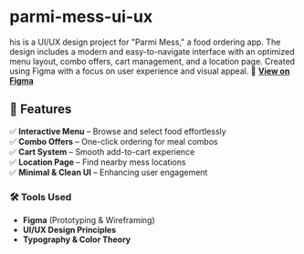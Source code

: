 # parmi-mess-ui-ux
his is a UI/UX design project for "Parmi Mess," a food ordering app. The design includes a modern and easy-to-navigate interface with an optimized menu layout, combo offers, cart management, and a location page. Created using Figma with a focus on user experience and visual appeal.
🔗 **[View on Figma](https://www.figma.com/proto/rDf43V4q85kObouA4GbpxH/Parmi-Mess?node-id=0-1&t=KKr6dc28EQJlU1cb-1)**  

## 📌 Features  
✅ **Interactive Menu** – Browse and select food effortlessly  
✅ **Combo Offers** – One-click ordering for meal combos  
✅ **Cart System** – Smooth add-to-cart experience  
✅ **Location Page** – Find nearby mess locations  
✅ **Minimal & Clean UI** – Enhancing user engagement  

### 🛠 Tools Used  
- **Figma** (Prototyping & Wireframing)  
- **UI/UX Design Principles**  
- **Typography & Color Theory**  
